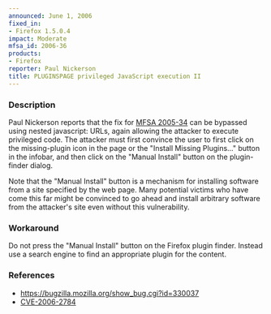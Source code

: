 ```yaml
---
announced: June 1, 2006
fixed_in:
- Firefox 1.5.0.4
impact: Moderate
mfsa_id: 2006-36
products:
- Firefox
reporter: Paul Nickerson
title: PLUGINSPAGE privileged JavaScript execution II
---
```


<h3>Description</h3>

<p>Paul Nickerson reports that the fix for
<a href="../2005/mfsa2005-34.html">
MFSA 2005-34</a> can be bypassed using nested javascript:  URLs, again allowing
the attacker to execute privileged code. The attacker must first convince the
user to first click on the missing-plugin icon in the page or the
"Install Missing Plugins..." button in the infobar, and then click on the
"Manual Install" button on the plugin-finder dialog.</p>

<p>Note that the "Manual Install" button is a mechanism for installing
software from a site specified by the web page. Many potential victims who have
come this far might be convinced to go ahead and install arbitrary software from
the attacker's site even without this vulnerability.</p>

<h3>Workaround</h3>

<p>Do not press the "Manual Install" button on the Firefox plugin finder. Instead
use a search engine to find an appropriate plugin for the content.</p>

<h3>References</h3>

<ul>
<li><a href="https://bugzilla.mozilla.org/show_bug.cgi?id=330037">
https://bugzilla.mozilla.org/show_bug.cgi?id=330037</a></li>
<li>
<a class="ex-ref" href="http://www.cve.mitre.org/cgi-bin/cvename.cgi?name=CVE-2006-2784">CVE-2006-2784</a></li>
</ul>



